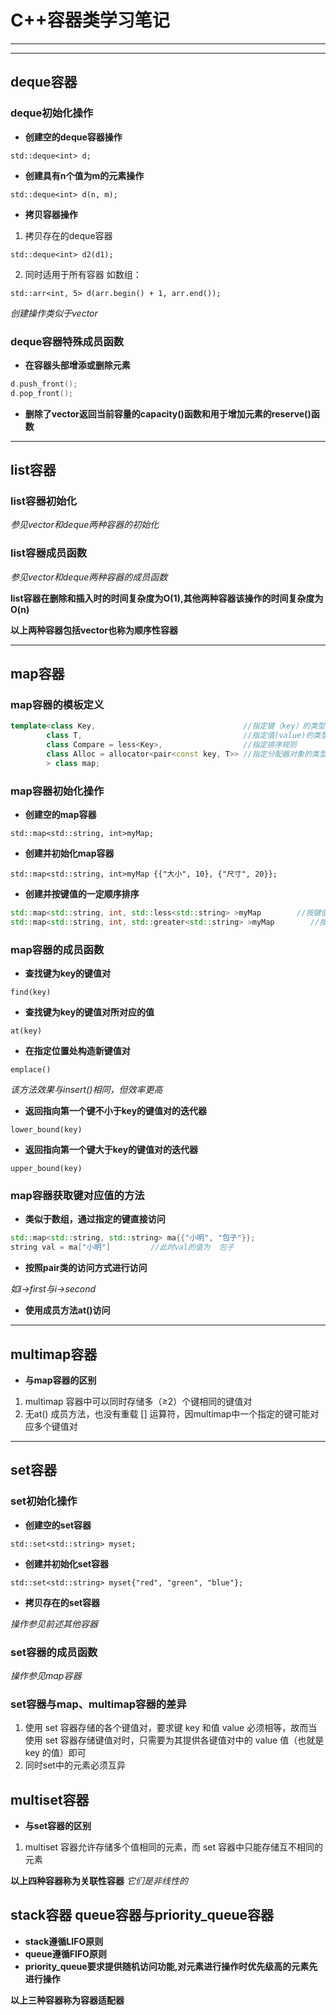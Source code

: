 # C++容器类学习笔记
****
****
## deque容器

### deque初始化操作

- **创建空的deque容器操作**

`std::deque<int> d;`

- **创建具有n个值为m的元素操作**

`std::deque<int> d(n, m);`

- **拷贝容器操作**

1. 拷贝存在的deque容器

`std::deque<int> d2(d1);`

2. 同时适用于所有容器
如数组：

`std::arr<int, 5> d(arr.begin() + 1, arr.end());`

*创建操作类似于vector*

### deque容器特殊成员函数
- **在容器头部增添或删除元素**

```c++
d.push_front();
d.pop_front();
```

- **删除了vector返回当前容量的capacity()函数和用于增加元素的reserve()函数**
  
****

## list容器

### list容器初始化

*参见vector和deque两种容器的初始化*

### list容器成员函数

*参见vector和deque两种容器的成员函数*

**list容器在删除和插入时的时间复杂度为O(1),其他两种容器该操作的时间复杂度为O(n)**

**以上两种容器包括vector也称为顺序性容器**

****

## map容器

### map容器的模板定义

```c++
template<class Key,                                 //指定键（key）的类型
        class T,                                    //指定值(value)的类型
        class Compare = less<Key>,                  //指定排序规则
        class Alloc = allocator<pair<const key, T>> //指定分配器对象的类型
        > class map;
```

### map容器初始化操作

- **创建空的map容器**

`std::map<std::string, int>myMap;`

- **创建并初始化map容器**

`std::map<std::string, int>myMap {{"大小", 10}, {"尺寸", 20}};`

- **创建并按键值的一定顺序排序**

```c++
std::map<std::string, int, std::less<std::string> >myMap        //按键值大小升序排序
std::map<std::string, int, std::greater<std::string> >myMap        //按键值大小降序排序
```

### map容器的成员函数

- **查找键为key的键值对**

`find(key)`

- **查找键为key的键值对所对应的值**

`at(key)`

- **在指定位置处构造新键值对**

`emplace()`

*该方法效果与insert()相同，但效率更高*

- **返回指向第一个键不小于key的键值对的迭代器**

`lower_bound(key)`

- **返回指向第一个键大于key的键值对的迭代器**

`upper_bound(key)`

### map容器获取键对应值的方法

* **类似于数组，通过指定的键直接访问**

```c++
std::map<std::string, std::string> ma{{"小明", "包子"}};
string val = ma["小明"]         //此时val的值为  包子
```
* **按照pair类的访问方式进行访问**

*如i->first与i->second*

* **使用成员方法at()访问**

****

## multimap容器

- **与map容器的区别**

1. multimap 容器中可以同时存储多（≥2）个键相同的键值对
2. 无at() 成员方法，也没有重载 [] 运算符，因multimap中一个指定的键可能对应多个键值对

****

## set容器

### set初始化操作

- **创建空的set容器**

`std::set<std::string> myset;`

- **创建并初始化set容器**

`std::set<std::string> myset{"red", "green", "blue"};`

- **拷贝存在的set容器**

*操作参见前述其他容器*

### set容器的成员函数

*操作参见map容器*

### set容器与map、multimap容器的差异

1. 使用 set 容器存储的各个键值对，要求键 key 和值 value 必须相等，故而当使用 set 容器存储键值对时，只需要为其提供各键值对中的 value 值（也就是 key 的值）即可
2. 同时set中的元素必须互异

## multiset容器

- **与set容器的区别**

1. multiset 容器允许存储多个值相同的元素，而 set 容器中只能存储互不相同的元素

**以上四种容器称为关联性容器**
*它们是非线性的*

## stack容器 queue容器与priority_queue容器

- **stack遵循LIFO原则**
- **queue遵循FIFO原则**
- **priority_queue要求提供随机访问功能,对元素进行操作时优先级高的元素先进行操作**

**以上三种容器称为容器适配器**
